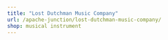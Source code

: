 ```yaml
---
title: "Lost Dutchman Music Company"
url: /apache-junction/lost-dutchman-music-company/
shop: musical instrument
---
```

